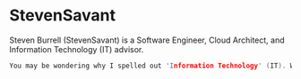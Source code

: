# StevenSavant

Steven Burrell (StevenSavant) is a Software Engineer, Cloud Architect, and Information Technology (IT) advisor.

```c
You may be wondering why I spelled out 'Information Technology' (IT). Well... I did watch 'The IT crowd' on Netflix sooo... yea. Not everyone knows
```